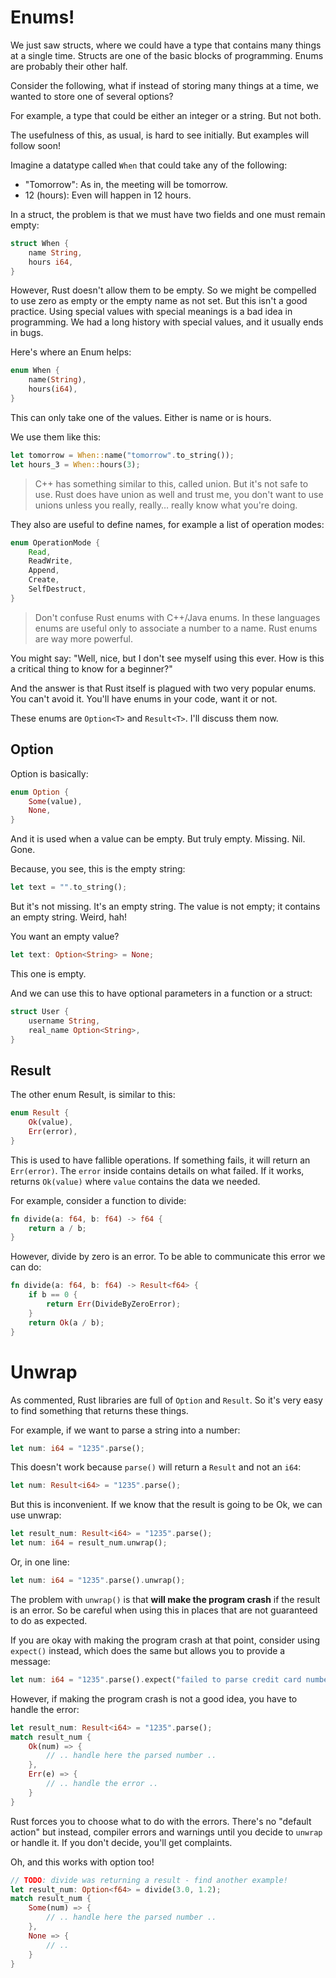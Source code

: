 # Enums!

We just saw structs, where we could have a type that contains many things at 
a single time. Structs are one of the basic blocks of programming. Enums are
probably their other half.

Consider the following, what if instead of storing many things at a time, we
wanted to store one of several options?

For example, a type that could be either an integer or a string. But not both.

The usefulness of this, as usual, is hard to see initially. But examples will
follow soon!

Imagine a datatype called `When` that could take any of the following:

* "Tomorrow": As in, the meeting will be tomorrow.
* 12 (hours): Even will happen in 12 hours.

In a struct, the problem is that we must have two fields and one must remain
empty:

```rust
struct When {
    name String,
    hours i64,
}
```

However, Rust doesn't allow them to be empty. So we might be compelled to use
zero as empty or the empty name as not set. But this isn't a good practice.
Using special values with special meanings is a bad idea in programming. We had
a long history with special values, and it usually ends in bugs.

Here's where an Enum helps:

```rust
enum When {
    name(String),
    hours(i64),
}
```

This can only take one of the values. Either is name or is hours.

We use them like this:

```rust
let tomorrow = When::name("tomorrow".to_string());
let hours_3 = When::hours(3);
```

> C++ has something similar to this, called union. But it's not safe to use. 
> Rust does have union as well and trust me, you don't want to use unions unless
> you really, really… really know what you're doing.

They also are useful to define names, for example a list of operation modes:

```rust
enum OperationMode {
    Read,
    ReadWrite,
    Append,
    Create,
    SelfDestruct,
}
```

> Don't confuse Rust enums with C++/Java enums. In these languages enums are 
> useful only to associate a number to a name. Rust enums are way more powerful.

You might say: "Well, nice, but I don't see myself using this ever. How is this
a critical thing to know for a beginner?"

And the answer is that Rust itself is plagued with two very popular enums. 
You can't avoid it. You'll have enums in your code, want it or not.

These enums are `Option<T>` and `Result<T>`. I'll discuss them now.

## Option 

Option is basically:

```rust
enum Option {
    Some(value),
    None,
}
```

And it is used when a value can be empty. But truly empty. Missing. Nil. Gone.

Because, you see, this is the empty string:

```rust
let text = "".to_string();
```

But it's not missing. It's an empty string. The value is not empty; it contains
an empty string. Weird, hah!

You want an empty value?

```rust
let text: Option<String> = None;
```

This one is empty.

And we can use this to have optional parameters in a function or a struct:

```rust
struct User {
    username String,
    real_name Option<String>,
}
```

## Result 

The other enum Result, is similar to this:

```rust
enum Result {
    Ok(value),
    Err(error),
}
```

This is used to have fallible operations. If something fails, it will return an
`Err(error)`. The `error` inside contains details on what failed. If it works,
returns `Ok(value)` where `value` contains the data we needed.

For example, consider a function to divide:

```rust
fn divide(a: f64, b: f64) -> f64 {
    return a / b;
}
```

However, divide by zero is an error. To be able to communicate this error we can
do:

```rust
fn divide(a: f64, b: f64) -> Result<f64> {
    if b == 0 {
        return Err(DivideByZeroError);
    }
    return Ok(a / b);
}
```

# Unwrap

As commented, Rust libraries are full of `Option` and `Result`. So it's very
easy to find something that returns these things.

For example, if we want to parse a string into a number:

```rust
let num: i64 = "1235".parse();
```

This doesn't work because `parse()` will return a `Result` and not an `i64`:

```rust
let num: Result<i64> = "1235".parse();
```

But this is inconvenient. If we know that the result is going to be Ok, we
can use unwrap:

```rust
let result_num: Result<i64> = "1235".parse();
let num: i64 = result_num.unwrap();
```

Or, in one line:

```rust
let num: i64 = "1235".parse().unwrap();
```

The problem with `unwrap()` is that **will make the program crash** if the result
is an error. So be careful when using this in places that are not guaranteed to
do as expected.

If you are okay with making the program crash at that point, consider using
`expect()` instead, which does the same but allows you to provide a message:

```rust
let num: i64 = "1235".parse().expect("failed to parse credit card number");
```

However, if making the program crash is not a good idea, you have to handle the
error:

```rust
let result_num: Result<i64> = "1235".parse();
match result_num {
    Ok(num) => {
        // .. handle here the parsed number ..
    },
    Err(e) => {
        // .. handle the error ..
    }
}
```

Rust forces you to choose what to do with the errors. There's no "default action"
but instead, compiler errors and warnings until you decide to `unwrap` or handle
it. If you don't decide, you'll get complaints.

Oh, and this works with option too!

```rust
// TODO: divide was returning a result - find another example!
let result_num: Option<f64> = divide(3.0, 1.2);
match result_num {
    Some(num) => {
        // .. handle here the parsed number ..
    },
    None => {
        // .. 
    }
}
```
